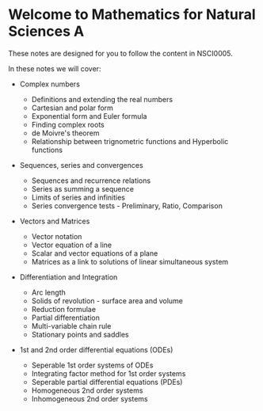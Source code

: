# Welcome to Mathematics for Natural Sciences A

These notes are designed for you to follow the content in NSCI0005.

In these notes we will cover:

- Complex numbers
	- Definitions and extending the real numbers
	- Cartesian and polar form
	- Exponential form and Euler formula
	- Finding complex roots
	- de Moivre's theorem
	- Relationship between trignometric functions and Hyperbolic functions


- Sequences, series and convergences
	- Sequences and recurrence relations
	- Series as summing a sequence
	- Limits of series and infinities
	- Series convergence tests - Preliminary, Ratio, Comparison


- Vectors and Matrices
	- Vector notation
	- Vector equation of a line
	- Scalar and vector equations of a plane
	- Matrices as a link to solutions of linear simultaneous system


- Differentiation and Integration
	- Arc length
	- Solids of revolution - surface area and volume
	- Reduction formulae
	- Partial differentiation
	- Multi-variable chain rule
	- Stationary points and saddles
	

- 1st and 2nd order differential equations (ODEs)
	- Seperable 1st order systems of ODEs
	- Integrating factor method for 1st order systems
	- Seperable partial differential equations (PDEs)
	- Homogeneous 2nd order systems
	- Inhomogeneous 2nd order systems
